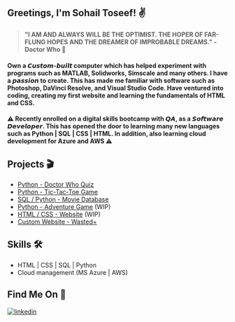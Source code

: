 ## Greetings, I'm Sohail Toseef! ✌

 > #### "I AM AND ALWAYS WILL BE THE OPTIMIST. THE HOPER OF FAR-FLUNG HOPES AND THE DREAMER OF IMPROBABLE DREAMS." - Doctor Who 💯
  
#### Own a 𝘾𝙪𝙨𝙩𝙤𝙢-𝙗𝙪𝙞𝙡𝙩 computer which has helped experiment with programs such as MATLAB, Solidworks, Simscale and many others. I have a 𝙥𝙖𝙨𝙨𝙞𝙤𝙣 to create. This has made me familiar with software such as Photoshop, DaVinci Resolve, and Visual Studio Code. Have ventured into coding, creating my first website and learning the fundamentals of HTML and CSS.

#### ⚠ Recently enrolled on a digital skills bootcamp with 𝙌𝘼, as a 𝙎𝙤𝙛𝙩𝙬𝙖𝙧𝙚 𝘿𝙚𝙫𝙚𝙡𝙤𝙥𝙚𝙧. This has opened the door to learning many new languages such as Python | SQL | CSS | HTML. In addition, also learning cloud development for Azure and AWS ⚠

## Projects 🎬
- [Python - Doctor Who Quiz](https://github.com/SToseef/Python-Quiz)
- [Python - Tic-Tac-Toe Game](https://github.com/SToseef/Tic-Tac-Toe)
- [SQL / Python - Movie Database](https://github.com/SToseef/Movie-Database)
- [Python - Adventure Game](https://github.com/SToseef/Python-Adventure-Game) (WIP)
- [HTML / CSS - Website](https://github.com/SToseef/HTML-CSS-Portfolio-Website) (WIP)
- [Custom Website - Wasted+](https://wastedplus.com)

## Skills 🛠
- HTML | CSS | SQL | Python </br>
- Cloud management (MS Azure | AWS)

##  Find Me On 🔎
[![linkedin](https://img.shields.io/badge/linkedin-0A66C2?style=for-the-badge&logo=linkedin&logoColor=white)](https://www.linkedin.com/in/sohail-toseef/)

